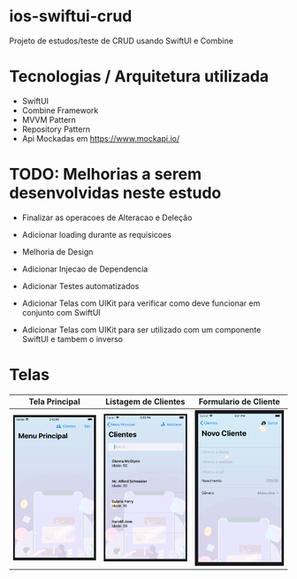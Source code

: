 # ios-swiftui-crud
  Projeto de estudos/teste de CRUD usando SwiftUI e Combine
  
  
# Tecnologias / Arquitetura utilizada
- SwiftUI
- Combine Framework
- MVVM Pattern
- Repository Pattern
- Api Mockadas em https://www.mockapi.io/


# TODO: Melhorias a serem desenvolvidas neste estudo

- Finalizar as operacoes de Alteracao e Deleção
- Adicionar loading durante as requisicoes
- Melhoria de Design

- Adicionar Injecao de Dependencia
- Adicionar Testes automatizados
- Adicionar Telas com UIKit para verificar como deve funcionar em conjunto com SwiftUI
- Adicionar Telas com UIKit para ser utilizado com um componente SwiftUI e tambem o inverso


# Telas


| Tela Principal  | Listagem de Clientes | Formulario de Cliente |
| ------------- | ------------- | ------------- |
| ![Tela Principal](docs/ScreenMain.png)  | ![Listagem de Clientes](docs/ScreenCustomerList.png) | ![Formulario de Cliente](docs/ScreenCustomerForm.png)








